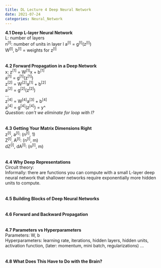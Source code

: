 ```yaml
---
title: DL Lecture 4 Deep Neural Network
date: 2021-07-24
categories: Neural_Network
---
```

**4.1 Deep L-layer Neural Network**\
L: number of layers\
n<sup>[l]</sup>: number of units in layer l
a<sup>[l]</sup> = g<sup>[l]</sup>(z<sup>[l]</sup>)\
W<sup>[l]</sup>, b<sup>[l]</sup> = weights for z<sup>[l]</sup>\
\
\
**4.2 Forward Propagation in a Deep Network**\
x: z<sup>[1]</sup> = W<sup>[1]</sup>x + b<sup>[1]</sup>\
a<sup>[1]</sup> = g<sup>[1]</sup>(z<sup>[1]</sup>)\
z<sup>[2]</sup> = W<sup>[2]</sup>a<sup>[1]</sup> + b<sup>[2]</sup>\
a<sup>[2]</sup> = g<sup>[2]</sup>(z<sup>[2]</sup>)\
...\
z<sup>[4]</sup> = W<sup>[4]</sup>a<sup>[3]</sup> + b<sup>[4]</sup>\
a<sup>[4]</sup> = g<sup>[4]</sup>(z<sup>[4]</sup>) = y^\
*Question: can't we eliminate for loop with l?*\
\
\
**4.3 Getting Your Matrix Dimensions Right**\
z<sup>[l]</sup>, a<sup>[l]</sup>: (n<sup>[l]</sup>, 1)\
Z<sup>[l]</sup>, A<sup>[l]</sup>: (n<sup>[l]</sup>, m)\
dZ<sup>[l]</sup>, dA<sup>[l]</sup>: (n<sup>[l]</sup>, m)\
\
\
**4.4 Why Deep Representations**\
Circuit theory:\
Informally: there are functions you can compute with a small L-layer deep neural network that shallower networks require exponentially more hidden units to compute.\
\
\
**4.5 Building Blocks of Deep Neural Networks**\
\
\
**4.6 Forward and Backward Propagation**\
\
\
**4.7 Parameters vs Hyperparameters**\
Parameters: W, b\
Hyperparameters: learning rate, iterations, hidden layers, hidden units, activation function, (later: momentum, mini batch, regularizations) ...\
\
\
**4.8 What Does This Have to Do with the Brain?**
